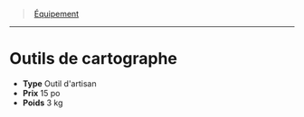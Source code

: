 ﻿---
!EquipmentItem
Type: Outil d'artisan
Price: 15 po
Weight: 3 kg
Id: equipment_hd.md#outils-de-cartographe
ParentLink: equipment_hd.md#Équipement
Name: Outils de cartographe
ParentName: Équipement
NameLevel: 1
Attributes: {}
---
> [Équipement](hd_equipment.md)

---

# Outils de cartographe

- **Type** Outil d'artisan
- **Prix** 15 po
- **Poids** 3 kg

